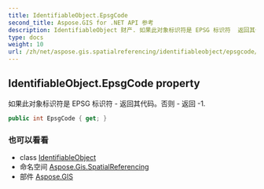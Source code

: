 ```yaml
---
title: IdentifiableObject.EpsgCode
second_title: Aspose.GIS for .NET API 参考
description: IdentifiableObject 财产. 如果此对象标识符是 EPSG 标识符  返回其代码否则  返回 1.
type: docs
weight: 10
url: /zh/net/aspose.gis.spatialreferencing/identifiableobject/epsgcode/
---
```

## IdentifiableObject.EpsgCode property

如果此对象标识符是 EPSG 标识符 - 返回其代码。否则 - 返回 -1.

```csharp
public int EpsgCode { get; }
```

### 也可以看看

* class [IdentifiableObject](../)
* 命名空间 [Aspose.Gis.SpatialReferencing](../../identifiableobject/)
* 部件 [Aspose.GIS](../../../)


